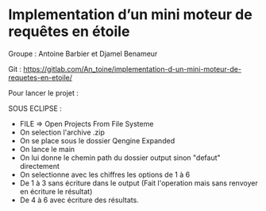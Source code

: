 # Implementation d’un mini moteur de requêtes en étoile

Groupe : Antoine Barbier et Djamel Benameur

Git : https://gitlab.com/An_toine/implementation-d-un-mini-moteur-de-requetes-en-etoile/


Pour lancer le projet : 

SOUS ECLIPSE : 

- FILE => Open Projects From File Systeme
- On selection l'archive .zip
- On se place sous le dossier Qengine Expanded 
- On lance le main
- On lui donne le chemin path du dossier output sinon "defaut" directement
- On selectionne avec les chiffres les options de 1 à 6 
- De 1 à 3 sans écriture dans le output (Fait l'operation mais sans renvoyer en écriture le résultat)
- De 4 à 6 avec écriture des résultats. 

